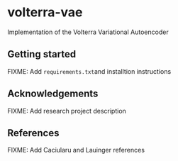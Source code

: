# volterra-vae
Implementation of the Volterra Variational Autoencoder


## Getting started

FIXME: Add `requirements.txt`and installtion instructions

## Acknowledgements

FIXME: Add research project description

## References

FIXME: Add Caciularu and Lauinger references